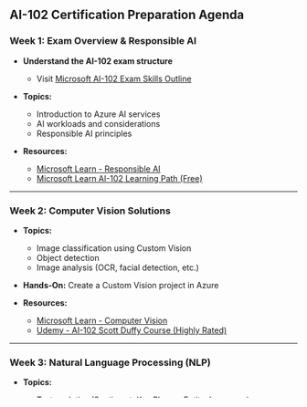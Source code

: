 ## AI-102 Certification Preparation Agenda

### **Week 1: Exam Overview & Responsible AI**

* **Understand the AI-102 exam structure**

  * Visit [Microsoft AI-102 Exam Skills Outline](https://learn.microsoft.com/en-us/certifications/exams/ai-102/)
    
* **Topics:**

  * Introduction to Azure AI services
  * AI workloads and considerations
  * Responsible AI principles
* **Resources:**

  * [Microsoft Learn - Responsible AI](https://learn.microsoft.com/en-us/azure/architecture/example-scenario/ai/responsible-ai)
  * [Microsoft Learn AI-102 Learning Path (Free)](https://learn.microsoft.com/en-us/training/paths/create-no-code-predictive-models-azure-machine-learning/)

---

### **Week 2: Computer Vision Solutions**

* **Topics:**

  * Image classification using Custom Vision
  * Object detection
  * Image analysis (OCR, facial detection, etc.)
* **Hands-On:** Create a Custom Vision project in Azure
* **Resources:**

  * [Microsoft Learn - Computer Vision](https://learn.microsoft.com/en-us/training/modules/explore-computer-vision-microsoft-azure/)
  * [Udemy - AI-102 Scott Duffy Course (Highly Rated)](https://www.udemy.com/course/ai-102-azure-ai-engineer/) 

---

### **Week 3: Natural Language Processing (NLP)**

* **Topics:**

  * Text analytics (Sentiment, Key Phrase, Entity, Language)
  * Azure Language Understanding (LUIS)
  * Azure Translator service
* **Hands-On:** Build a sentiment analysis pipeline
* **Resources:**

  * [Microsoft Learn - NLP](https://learn.microsoft.com/en-us/training/modules/analyze-text-azure-cognitive-services/)
  * [Udemy - AI-102 Exam Prep (Ankit Mistry)](https://www.udemy.com/course/ai-102-microsoft-azure-ai-engineer-associate-exam-guide/)

---

### **Week 4: Conversational AI & Bot Services**

* **Topics:**

  * Azure Bot Services and Language Studio
  * QnA Maker vs Azure Language Studio Q\&A
  * Integrating bots with channels (Teams, Web)
* **Hands-On:** Create a chatbot with Azure Bot Framework Composer
* **Resources:**

  * [Microsoft Learn - Create Bots](https://learn.microsoft.com/en-us/training/modules/create-bots-microsoft-azure/)
  * [YouTube - AI-102 Full Course Video](https://www.youtube.com/watch?v=scJ4mobwjBQ)

---

### **Week 5: Knowledge Mining & Document Intelligence**

* **Topics:**

  * Azure Cognitive Search
  * Document Intelligence (Form Recognizer)
  * Integrating cognitive services with Azure Search
* **Hands-On:** Build a searchable knowledge store using Form Recognizer + Azure Search
* **Resources:**

  * [Microsoft Learn - Knowledge Mining](https://learn.microsoft.com/en-us/training/modules/explore-knowledge-mining-microsoft-azure/)

---

### **Week 6: Generative AI, Review & Practice Tests**

* **Topics:**

  * Azure OpenAI (GPT models, Prompt Engineering, RAG)
  * Build secure, scalable AI solutions
  * Review key topics + take practice tests
* **Practice Tests:**

  * [Udemy Practice Test by Nahid Perween (Highly Rated)](https://www.udemy.com/course/ai-102-practice-tests/)
  * [MeasureUp AI-102 Practice Test](https://www.measureup.com/Microsoft-AI-102-Designing-and-Implementing-a-Microsoft-Azure-AI-Solution-P3057.aspx)
* **Final Prep:**

  * Take mock exam under timed conditions
  * Review incorrect answers & revisit weak areas

---

## Recap of Core Domains (with Weightage):

| Domain                      | Weight |
| --------------------------- | ------ |
| Plan and Manage AI Solution | 15-20% |
| Natural Language Processing | 20-25% |
| Computer Vision             | 15-20% |
| Conversational AI           | 15-20% |
| Knowledge Mining            | 10-15% |
| Generative AI               | 15-20% |


